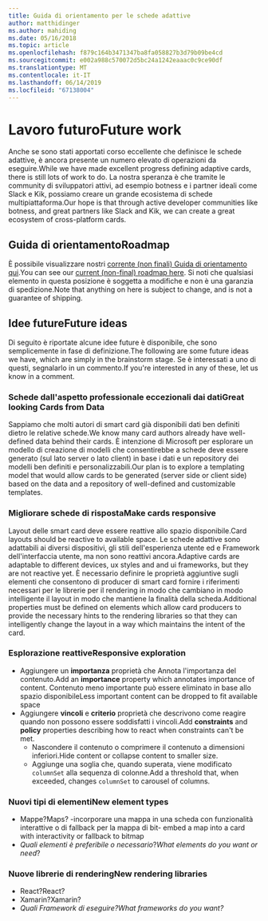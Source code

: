 ```yaml
---
title: Guida di orientamento per le schede adattive
author: matthidinger
ms.author: mahiding
ms.date: 05/16/2018
ms.topic: article
ms.openlocfilehash: f879c164b3471347ba8fa058827b3d79b09be4cd
ms.sourcegitcommit: e002a988c570072d5bc24a1242eaaac0c9ce90df
ms.translationtype: MT
ms.contentlocale: it-IT
ms.lasthandoff: 06/14/2019
ms.locfileid: "67138004"
---
```

# <a name="future-work"></a><span data-ttu-id="5db99-102">Lavoro futuro</span><span class="sxs-lookup"><span data-stu-id="5db99-102">Future work</span></span>

<span data-ttu-id="5db99-103">Anche se sono stati apportati corso eccellente che definisce le schede adattive, è ancora presente un numero elevato di operazioni da eseguire.</span><span class="sxs-lookup"><span data-stu-id="5db99-103">While we have made excellent progress defining adaptive cards, there is still lots of work to do.</span></span> <span data-ttu-id="5db99-104">La nostra speranza è che tramite le community di sviluppatori attivi, ad esempio botness e i partner ideali come Slack e Kik, possiamo creare un grande ecosistema di schede multipiattaforma.</span><span class="sxs-lookup"><span data-stu-id="5db99-104">Our hope is that through active developer communities like botness, and great partners like Slack and Kik, we can create a great ecosystem of cross-platform cards.</span></span>

## <a name="roadmap"></a><span data-ttu-id="5db99-105">Guida di orientamento</span><span class="sxs-lookup"><span data-stu-id="5db99-105">Roadmap</span></span>

<span data-ttu-id="5db99-106">È possibile visualizzare nostri [corrente (non finali) Guida di orientamento qui](https://portal.productboard.com/adaptivecards/1-adaptive-cards-portal/tabs/1-backlog).</span><span class="sxs-lookup"><span data-stu-id="5db99-106">You can see our [current (non-final) roadmap here](https://portal.productboard.com/adaptivecards/1-adaptive-cards-portal/tabs/1-backlog).</span></span> <span data-ttu-id="5db99-107">Si noti che qualsiasi elemento in questa posizione è soggetta a modifiche e non è una garanzia di spedizione.</span><span class="sxs-lookup"><span data-stu-id="5db99-107">Note that anything on here is subject to change, and is not a guarantee of shipping.</span></span>

## <a name="future-ideas"></a><span data-ttu-id="5db99-108">Idee future</span><span class="sxs-lookup"><span data-stu-id="5db99-108">Future ideas</span></span>

<span data-ttu-id="5db99-109">Di seguito è riportate alcune idee future è disponibile, che sono semplicemente in fase di definizione.</span><span class="sxs-lookup"><span data-stu-id="5db99-109">The following are some future ideas we have, which are simply in the brainstorm stage.</span></span> <span data-ttu-id="5db99-110">Se è interessati a uno di questi, segnalarlo in un commento.</span><span class="sxs-lookup"><span data-stu-id="5db99-110">If you're interested in any of these, let us know in a comment.</span></span>

### <a name="great-looking-cards-from-data"></a><span data-ttu-id="5db99-111">Schede dall'aspetto professionale eccezionali dai dati</span><span class="sxs-lookup"><span data-stu-id="5db99-111">Great looking Cards from Data</span></span>

<span data-ttu-id="5db99-112">Sappiamo che molti autori di smart card già disponibili dati ben definiti dietro le relative schede.</span><span class="sxs-lookup"><span data-stu-id="5db99-112">We know many card authors already have well-defined data behind their cards.</span></span> <span data-ttu-id="5db99-113">È intenzione di Microsoft per esplorare un modello di creazione di modelli che consentirebbe a schede deve essere generato (sul lato server o lato client) in base i dati e un repository dei modelli ben definiti e personalizzabili.</span><span class="sxs-lookup"><span data-stu-id="5db99-113">Our plan is to explore a templating model that would allow cards to be generated (server side or client side) based on the data and a repository of well-defined and customizable templates.</span></span>

### <a name="make-cards-responsive"></a><span data-ttu-id="5db99-114">Migliorare schede di risposta</span><span class="sxs-lookup"><span data-stu-id="5db99-114">Make cards responsive</span></span>

<span data-ttu-id="5db99-115">Layout delle smart card deve essere reattive allo spazio disponibile.</span><span class="sxs-lookup"><span data-stu-id="5db99-115">Card layouts should be reactive to available space.</span></span> <span data-ttu-id="5db99-116">Le schede adattive sono adattabili ai diversi dispositivi, gli stili dell'esperienza utente ed e Framework dell'interfaccia utente, ma non sono reattivi ancora.</span><span class="sxs-lookup"><span data-stu-id="5db99-116">Adaptive cards are adaptable to different devices, ux styles and and ui frameworks, but they are not reactive yet.</span></span> <span data-ttu-id="5db99-117">È necessario definire le proprietà aggiuntive sugli elementi che consentono di producer di smart card fornire i riferimenti necessari per le librerie per il rendering in modo che cambiano in modo intelligente il layout in modo che mantiene la finalità della scheda.</span><span class="sxs-lookup"><span data-stu-id="5db99-117">Additional properties must be defined on elements which allow card producers to provide the necessary hints to the rendering libraries so that they can intelligently change the layout in a way which maintains the intent of the card.</span></span>

### <a name="responsive-exploration"></a><span data-ttu-id="5db99-118">Esplorazione reattive</span><span class="sxs-lookup"><span data-stu-id="5db99-118">Responsive exploration</span></span>

* <span data-ttu-id="5db99-119">Aggiungere un **importanza** proprietà che Annota l'importanza del contenuto.</span><span class="sxs-lookup"><span data-stu-id="5db99-119">Add an **importance** property which annotates importance of content.</span></span> <span data-ttu-id="5db99-120">Contenuto meno importante può essere eliminato in base allo spazio disponibile</span><span class="sxs-lookup"><span data-stu-id="5db99-120">Less important content can be dropped to fit available space</span></span>
* <span data-ttu-id="5db99-121">Aggiungere **vincoli** e **criterio** proprietà che descrivono come reagire quando non possono essere soddisfatti i vincoli.</span><span class="sxs-lookup"><span data-stu-id="5db99-121">Add **constraints** and **policy** properties describing how to react when constraints can't be met.</span></span> 
  * <span data-ttu-id="5db99-122">Nascondere il contenuto o comprimere il contenuto a dimensioni inferiori.</span><span class="sxs-lookup"><span data-stu-id="5db99-122">Hide content or collapse content to smaller size.</span></span>
  * <span data-ttu-id="5db99-123">Aggiunge una soglia che, quando superata, viene modificato `columnSet` alla sequenza di colonne.</span><span class="sxs-lookup"><span data-stu-id="5db99-123">Add a threshold that, when exceeded, changes `columnSet` to carousel of columns.</span></span>

### <a name="new-element-types"></a><span data-ttu-id="5db99-124">Nuovi tipi di elementi</span><span class="sxs-lookup"><span data-stu-id="5db99-124">New element types</span></span>

* <span data-ttu-id="5db99-125">Mappe?</span><span class="sxs-lookup"><span data-stu-id="5db99-125">Maps?</span></span> <span data-ttu-id="5db99-126">-incorporare una mappa in una scheda con funzionalità interattive o di fallback per la mappa di bit</span><span class="sxs-lookup"><span data-stu-id="5db99-126">- embed a map into a card with interactivity or fallback to bitmap</span></span>
* <span data-ttu-id="5db99-127">*Quali elementi è preferibile o necessario*?</span><span class="sxs-lookup"><span data-stu-id="5db99-127">*What elements do you want or need*?</span></span>

### <a name="new-rendering-libraries"></a><span data-ttu-id="5db99-128">Nuove librerie di rendering</span><span class="sxs-lookup"><span data-stu-id="5db99-128">New rendering libraries</span></span>

* <span data-ttu-id="5db99-129">React?</span><span class="sxs-lookup"><span data-stu-id="5db99-129">React?</span></span>
* <span data-ttu-id="5db99-130">Xamarin?</span><span class="sxs-lookup"><span data-stu-id="5db99-130">Xamarin?</span></span>
* <span data-ttu-id="5db99-131">*Quali Framework di eseguire?*</span><span class="sxs-lookup"><span data-stu-id="5db99-131">*What frameworks do you want?*</span></span>

